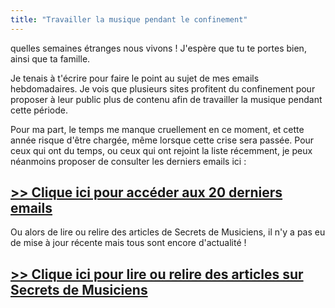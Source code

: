 ```yaml
---
title: "Travailler la musique pendant le confinement"
---
```


quelles semaines étranges nous vivons ! J'espère que tu te portes bien, ainsi 
que ta famille.

Je tenais à t'écrire pour faire le point au sujet de mes emails hebdomadaires. 
Je vois que plusieurs sites profitent du confinement pour proposer à leur 
public plus de contenu afin de travailler la musique pendant cette période.

Pour ma part, le temps me manque cruellement en ce moment, et cette année 
risque d'être chargée, même lorsque cette crise sera passée. Pour ceux qui ont 
du temps, ou ceux qui ont rejoint la liste récemment, je peux néanmoins 
proposer de consulter les derniers emails ici :

## [>> Clique ici pour accéder aux 20 derniers emails][mailchimp]

Ou alors de lire ou relire des articles de Secrets de Musiciens, il n'y a pas 
eu de mise à jour récente mais tous sont encore d'actualité !

## [>> Clique ici pour lire ou relire des articles sur Secrets de Musiciens][sdm]

[mailchimp]:https://us15.campaign-archive.com/home/?u=88f74bac90be8782706e16cfe&id=1ae0e7aa7a
[sdm]:https://www.secretsdemusiciens.com/
